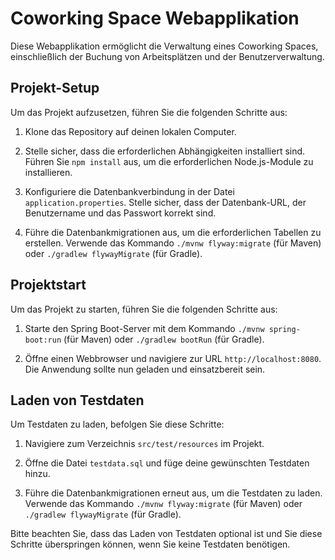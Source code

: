 # Coworking Space Webapplikation

Diese Webapplikation ermöglicht die Verwaltung eines Coworking Spaces, einschließlich der Buchung von Arbeitsplätzen und der Benutzerverwaltung.

## Projekt-Setup

Um das Projekt aufzusetzen, führen Sie die folgenden Schritte aus:

1. Klone das Repository auf deinen lokalen Computer.

2. Stelle sicher, dass die erforderlichen Abhängigkeiten installiert sind. Führen Sie `npm install` aus, um die erforderlichen Node.js-Module zu installieren.

3. Konfiguriere die Datenbankverbindung in der Datei `application.properties`. Stelle sicher, dass der Datenbank-URL, der Benutzername und das Passwort korrekt sind.

4. Führe die Datenbankmigrationen aus, um die erforderlichen Tabellen zu erstellen. Verwende das Kommando `./mvnw flyway:migrate` (für Maven) oder `./gradlew flywayMigrate` (für Gradle).

## Projektstart

Um das Projekt zu starten, führen Sie die folgenden Schritte aus:

1. Starte den Spring Boot-Server mit dem Kommando `./mvnw spring-boot:run` (für Maven) oder `./gradlew bootRun` (für Gradle).

2. Öffne einen Webbrowser und navigiere zur URL `http://localhost:8080`. Die Anwendung sollte nun geladen und einsatzbereit sein.

## Laden von Testdaten

Um Testdaten zu laden, befolgen Sie diese Schritte:

1. Navigiere zum Verzeichnis `src/test/resources` im Projekt.

2. Öffne die Datei `testdata.sql` und füge deine gewünschten Testdaten hinzu.

3. Führe die Datenbankmigrationen erneut aus, um die Testdaten zu laden. Verwende das Kommando `./mvnw flyway:migrate` (für Maven) oder `./gradlew flywayMigrate` (für Gradle).

Bitte beachten Sie, dass das Laden von Testdaten optional ist und Sie diese Schritte überspringen können, wenn Sie keine Testdaten benötigen.

